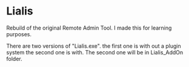 # Lialis
 Rebuild of the original Remote Admin Tool.
 I made this for learning purposes. 


There are two versions of "Lialis.exe". the first one is with out a plugin system the second one is with. 
The second one will be in Lialis_AddOn folder.
